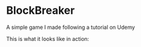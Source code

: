 # BlockBreaker

A simple game I made following a tutorial on Udemy

This is what it looks like in action:
[](http://i.imgur.com/g69Q4rN.gifv)

